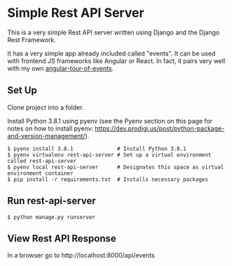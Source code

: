 # Simple Rest API Server

This is a very simple Rest API server written using Django and the Django Rest Framework.

It has a very simple app already included called "events". It can be used with frontend JS frameworks like Angular or React. In fact, it pairs very well with my own [angular-tour-of-events](https://github.com/hseritt/angular-tour-of-events/tree/GET-Example-DjangoRF).

## Set Up

Clone project into a folder.

Install Python 3.8.1 using pyenv (see the Pyenv section on this page for notes on how to install pyenv: https://dev.prodigi.us/post/python-package-and-version-management/).

`$ pyenv install 3.8.1              # Install Python 3.8.1` \
`$ pyenv virtualenv rest-api-server # Set up a virtual environment called rest-api-server` \
`$ pyenv local rest-api-server      # Designates this space as virtual environment container` \
`$ pip install -r requirements.txt  # Installs necessary packages` 

## Run rest-api-server 

`$ python manage.py runserver` 

## View Rest API Response

In a browser go to http://localhost:8000/api/events
